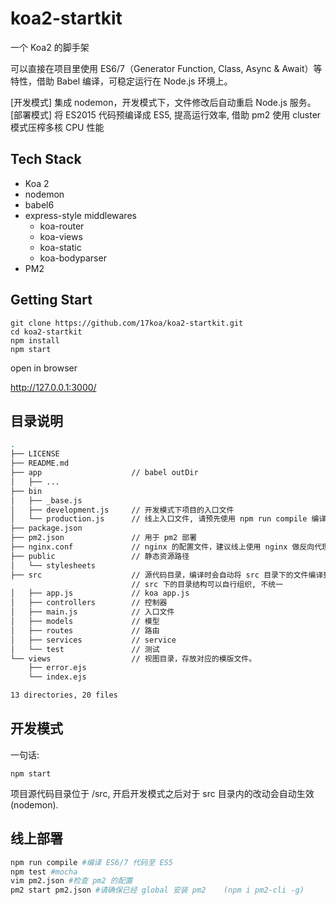 # koa2-startkit

一个 Koa2 的脚手架

可以直接在项目里使用 ES6/7（Generator Function, Class, Async & Await）等特性，借助 Babel 编译，可稳定运行在 Node.js 环境上。

[开发模式] 集成 nodemon，开发模式下，文件修改后自动重启 Node.js 服务。
[部署模式] 将 ES2015 代码预编译成 ES5, 提高运行效率, 借助 pm2 使用 cluster 模式压榨多核 CPU 性能 

## Tech Stack

- Koa 2
- nodemon 
- babel6
- express-style middlewares
  - koa-router
  - koa-views
  - koa-static
  - koa-bodyparser
- PM2

## Getting Start

```
git clone https://github.com/17koa/koa2-startkit.git
cd koa2-startkit
npm install
npm start
```

open in browser

http://127.0.0.1:3000/ 

## 目录说明

```bash
.
├── LICENSE
├── README.md
├── app                    // babel outDir
│   ├── ...
├── bin
│   ├── _base.js
│   ├── development.js     // 开发模式下项目的入口文件
│   └── production.js      // 线上入口文件, 请预先使用 npm run compile 编译
├── package.json
├── pm2.json               // 用于 pm2 部署
├── nginx.conf             // nginx 的配置文件，建议线上使用 nginx 做反向代理。 
├── public                 // 静态资源路径
│   └── stylesheets
├── src                    // 源代码目录，编译时会自动将 src 目录下的文件编译到 app 目录下。
                           // src 下的目录结构可以自行组织, 不统一
│   ├── app.js             // koa app.js
│   ├── controllers        // 控制器
│   ├── main.js            // 入口文件
│   ├── models             // 模型
│   ├── routes             // 路由
│   ├── services           // service
│   └── test               // 测试
└── views                  // 视图目录，存放对应的模版文件。
    ├── error.ejs
    └── index.ejs

13 directories, 20 files
```



## 开发模式

一句话: 

```
npm start
```

 项目源代码目录位于 /src, 开启开发模式之后对于 src 目录内的改动会自动生效 (nodemon).



## 线上部署

```bash
npm run compile #编译 ES6/7 代码至 ES5
npm test #mocha
vim pm2.json #检查 pm2 的配置
pm2 start pm2.json #请确保已经 global 安装 pm2    (npm i pm2-cli -g)
```

